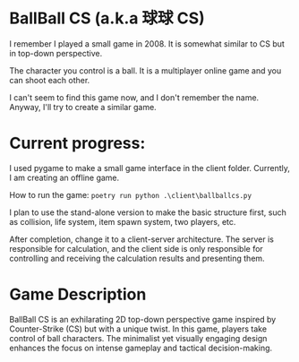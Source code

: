 # BallBall CS (a.k.a 球球 CS)

I remember I played a small game in 2008. It is somewhat similar to CS but in top-down perspective.

The character you control is a ball. It is a multiplayer online game and you can shoot each other.

I can't seem to find this game now, and I don't remember the name. Anyway, I'll try to create a similar game.

# Current progress:

I used pygame to make a small game interface in the client folder. Currently, I am creating an offline game.

How to run the game: `poetry run python .\client\ballballcs.py`

I plan to use the stand-alone version to make the basic structure first, such as collision, life system, item spawn system, two players, etc.

After completion, change it to a client-server architecture. The server is responsible for calculation, and the client side is only responsible for controlling and receiving the calculation results and presenting them.

# Game Description

BallBall CS is an exhilarating 2D top-down perspective game inspired by Counter-Strike (CS) but with a unique twist. In this game, players take control of ball characters. The minimalist yet visually engaging design enhances the focus on intense gameplay and tactical decision-making.
